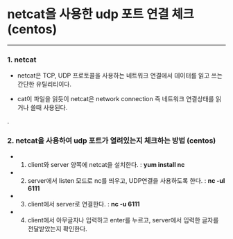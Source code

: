 # netcat을 사용한 udp 포트 연결 체크 (centos)
 
***

### 1. netcat

 - netcat은 TCP, UDP 프로토콜을 사용하는 네트워크 연결에서 데이터를 읽고 쓰는 간단한 유틸리티이다.
 
 - cat이 파일을 읽듯이 netcat은 network connection 즉 네트워크 연결상태를 읽거나 쓸때 사용된다.

.

### 2. netcat을 사용하여 udp 포트가 열려있는지 체크하는 방법 (centos)

 - 1) client와 server 양쪽에 netcat을 설치한다. : **yum install nc**
 
 - 2) server에서 listen 모드로 nc를 띄우고, UDP연결을 사용하도록 한다. : **nc -ul 6111**
 
 - 3) client에서 server로 연결한다. : **nc -u <server> 6111**
 
 - 4) client에서 아무글자나 입력하고 enter를 누르고, server에서 입력한 글자를 전달받았는지 확인한다.
 
